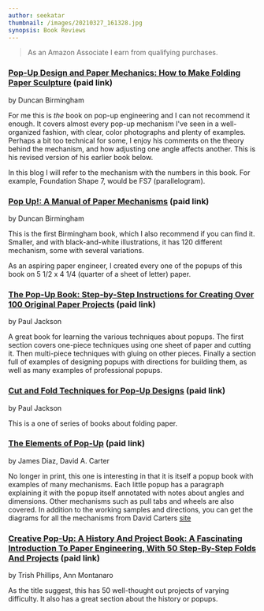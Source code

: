 ```yaml
---
author: seekatar
thumbnail: /images/20210327_161328.jpg
synopsis: Book Reviews
---
```


> As an Amazon Associate I earn from qualifying purchases.

### [Pop-Up Design and Paper Mechanics: How to Make Folding Paper Sculpture](https://www.amazon.com/gp/product/1784945145/ref=as_li_tl?ie=UTF8&camp=1789&creative=9325&creativeASIN=1784945145&linkCode=as2&tag=seekatar-20&linkId=124c503e7069b8abb89f7574ae2f00d5) (paid link)

by Duncan Birmingham

For me this is _the_ book on pop-up engineering and I can not recommend it enough. It covers almost every pop-up mechanism I've seen in a well-organized fashion, with clear, color photographs and plenty of examples. Perhaps a bit too technical for some, I enjoy his comments on the theory behind the mechanism, and how adjusting one angle affects another. This is his revised version of his earlier book below.

In this blog I will refer to the mechanism with the numbers in this book. For example, Foundation Shape 7, would be FS7 (parallelogram).

### [Pop Up!: A Manual of Paper Mechanisms](https://www.amazon.com/gp/product/1899618090/ref=as_li_tl?ie=UTF8&camp=1789&creative=9325&creativeASIN=1899618090&linkCode=as2&tag=seekatar-20&linkId=dbc26ae8a6386432f5d8bfa97a1b56b1) (paid link)

by Duncan Birmingham

This is the first Birmingham book, which I also recommend if you can find it. Smaller, and with black-and-white illustrations, it has 120 different mechanism, some with several variations.

As an aspiring paper engineer, I created every one of the popups of this book on 5 1/2 x 4 1/4 (quarter of a sheet of letter) paper.

### [The Pop-Up Book: Step-by-Step Instructions for Creating Over 100 Original Paper Projects](https://www.amazon.com/gp/product/0805028846/ref=as_li_tl?ie=UTF8&tag=seekatar-20&camp=1789&creative=9325&linkCode=as2&creativeASIN=0805028846&linkId=ad7cf0d00acf637749dd8612fb8f5ce1) (paid link)

by Paul Jackson

A great book for learning the various techniques about popups. The first section covers one-piece techniques using one sheet of paper and cutting it. Then multi-piece techniques with gluing on other pieces. Finally a section full of examples of designing popups with directions for building them, as well as many examples of professional popups.

### [Cut and Fold Techniques for Pop-Up Designs](https://www.amazon.com/gp/product/1780673272/ref=as_li_tl?ie=UTF8&camp=1789&creative=9325&creativeASIN=1780673272&linkCode=as2&tag=seekatar-20&linkId=37dc4582207bbdbb62ff855f5a7e7247) (paid link)

by Paul Jackson

This is a one of series of books about folding paper.

### [The Elements of Pop-Up](https://www.amazon.com/gp/product/0689822243/ref=as_li_tl?ie=UTF8&tag=seekatar-20&camp=1789&creative=9325&linkCode=as2&creativeASIN=0689822243&linkId=90e06aa1770c9cc891c160bae419b31a) (paid link)

by James Diaz, David A. Carter

No longer in print, this one is interesting in that it is itself a popup book with examples of many mechanisms. Each little popup has a paragraph explaining it with the popup itself annotated with notes about angles and dimensions. Other mechanisms such as pull tabs and wheels are also covered.  In addition to the working samples and directions, you can get the diagrams for all the mechanisms from David Carters [site](http://www.popupbooks.com/surprise.html)

### [Creative Pop-Up: A History And Project Book: A Fascinating Introduction To Paper Engineering, With 50 Step-By-Step Folds And Projects](https://www.amazon.com/gp/product/1780193025/ref=as_li_tl?ie=UTF8&tag=seekatar-20&camp=1789&creative=9325&linkCode=as2&creativeASIN=1780193025&linkId=65ace4a193991e2c4376198ff21adf18) (paid link)

by Trish Phillips, Ann Montanaro

As the title suggest, this has 50 well-thought out projects of varying difficulty. It also has a great section about the history or popups.
